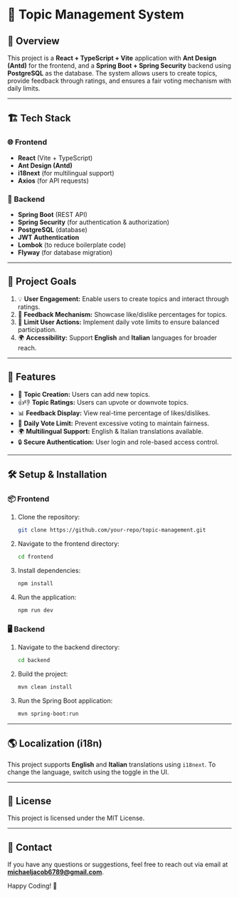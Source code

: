 # 📝 Topic Management System

## 📌 Overview
This project is a **React + TypeScript + Vite** application with **Ant Design (Antd)** for the frontend, and a **Spring Boot + Spring Security** backend using **PostgreSQL** as the database. The system allows users to create topics, provide feedback through ratings, and ensures a fair voting mechanism with daily limits.

---

## 🏗 Tech Stack

### 🌐 Frontend
- **React** (Vite + TypeScript)
- **Ant Design (Antd)**
- **i18next** (for multilingual support)
- **Axios** (for API requests)

### 🔧 Backend
- **Spring Boot** (REST API)
- **Spring Security** (for authentication & authorization)
- **PostgreSQL** (database)
- **JWT Authentication**
- **Lombok** (to reduce boilerplate code)
- **Flyway** (for database migration)

---

## 🎯 Project Goals
1. 💡 **User Engagement:** Enable users to create topics and interact through ratings.
2. 🎯 **Feedback Mechanism:** Showcase like/dislike percentages for topics.
3. 🚫 **Limit User Actions:** Implement daily vote limits to ensure balanced participation.
4. 🌍 **Accessibility:** Support **English** and **Italian** languages for broader reach.

---

## 🚀 Features
- 📝 **Topic Creation:** Users can add new topics.
- 👍👎 **Topic Ratings:** Users can upvote or downvote topics.
- 📊 **Feedback Display:** View real-time percentage of likes/dislikes.
- 🔄 **Daily Vote Limit:** Prevent excessive voting to maintain fairness.
- 🌍 **Multilingual Support:** English & Italian translations available.
- 🔒 **Secure Authentication:** User login and role-based access control.

---

## 🛠 Setup & Installation
### 📦 Frontend
1. Clone the repository:
   ```sh
   git clone https://github.com/your-repo/topic-management.git
   ```
2. Navigate to the frontend directory:
   ```sh
   cd frontend
   ```
3. Install dependencies:
   ```sh
   npm install
   ```
4. Run the application:
   ```sh
   npm run dev
   ```

### 🖥 Backend
1. Navigate to the backend directory:
   ```sh
   cd backend
   ```
2. Build the project:
   ```sh
   mvn clean install
   ```
3. Run the Spring Boot application:
   ```sh
   mvn spring-boot:run
   ```

---

## 🌎 Localization (i18n)
This project supports **English** and **Italian** translations using `i18next`. To change the language, switch using the toggle in the UI.

---

## 📄 License
This project is licensed under the MIT License.

---

## 📩 Contact
If you have any questions or suggestions, feel free to reach out via email at **michaeljacob6789@gmail.com**.

Happy Coding! 🚀

